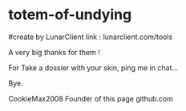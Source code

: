 # totem-of-undying
#create by LunarClient
link : lunarclient.com/tools

A very big thanks for them !

For Take a dossier with your skin, ping me in chat...

Bye.

CookieMax2008
Founder of this page github.com
